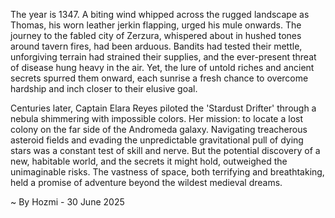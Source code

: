 
The year is 1347.  A biting wind whipped across the rugged landscape as Thomas, his worn leather jerkin flapping, urged his mule onwards.  The journey to the fabled city of Zerzura, whispered about in hushed tones around tavern fires, had been arduous.  Bandits had tested their mettle, unforgiving terrain had strained their supplies, and the ever-present threat of disease hung heavy in the air. Yet, the lure of untold riches and ancient secrets spurred them onward, each sunrise a fresh chance to overcome hardship and inch closer to their elusive goal.

Centuries later, Captain Elara Reyes piloted the 'Stardust Drifter' through a nebula shimmering with impossible colors.  Her mission: to locate a lost colony on the far side of the Andromeda galaxy.  Navigating treacherous asteroid fields and evading the unpredictable gravitational pull of dying stars was a constant test of skill and nerve.  But the potential discovery of a new, habitable world, and the secrets it might hold, outweighed the unimaginable risks. The vastness of space, both terrifying and breathtaking, held a promise of adventure beyond the wildest medieval dreams.

~ By Hozmi - 30 June 2025
